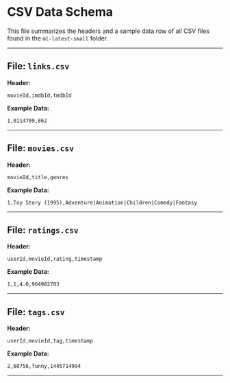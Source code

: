 # CSV Data Schema  
  
This file summarizes the headers and a sample data row of all CSV files found in the `ml-latest-small` folder.  
  
---  
  
## File: `links.csv`  
**Header:**  
```csv  
movieId,imdbId,tmdbId  
```  
**Example Data:**  
```csv  
1,0114709,862  
```  
---  
  
## File: `movies.csv`  
**Header:**  
```csv  
movieId,title,genres  
```  
**Example Data:**  
```csv  
1,Toy Story (1995),Adventure|Animation|Children|Comedy|Fantasy  
```  
---  
  
## File: `ratings.csv`  
**Header:**  
```csv  
userId,movieId,rating,timestamp  
```  
**Example Data:**  
```csv  
1,1,4.0,964982703  
```  
---  
  
## File: `tags.csv`  
**Header:**  
```csv  
userId,movieId,tag,timestamp  
```  
**Example Data:**  
```csv  
2,60756,funny,1445714994  
```  
---  
  
